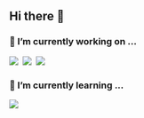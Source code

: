 ## Hi there 👋

### 🔭 I’m currently working on ...
<img src="https://img.shields.io/badge/Java-007396?style=flat-square&logo=Java&logoColor=white"/>&nbsp; <img src="https://img.shields.io/badge/Spring-6DB33F?style=flat-square&logo=Spring&logoColor=white"/>&nbsp; <img src="https://img.shields.io/badge/JavaScript-F7DF1E?style=flat-square&logo=JavaScript&logoColor=white"/>&nbsp;


### 🌱 I’m currently learning ...
<img src="https://img.shields.io/badge/Python-3766AB?style=flat-square&logo=Python&logoColor=white"/>&nbsp;
<!--
**B612Asteroid/B612Asteroid** is a ✨ _special_ ✨ repository because its `README.md` (this file) appears on your GitHub profile.

Here are some ideas to get you started:


- 🌱 I’m currently learning ...
- 👯 I’m looking to collaborate on ...
- 🤔 I’m looking for help with ...
- 💬 Ask me about ...
- 📫 How to reach me: ...
- 😄 Pronouns: ...
- ⚡ Fun fact: ...
-->
